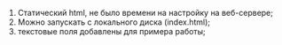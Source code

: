1) Статический html, не было времени на настройку на веб-сервере;
2) Можно запускать с локального диска (index.html);
3) текстовые поля добавлены для примера работы;

